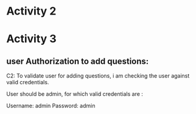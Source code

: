 # Activity 2

# Activity 3

## user Authorization to add questions:

C2: 
To validate user for adding questions, i am checking the user against valid credentials.

User should be admin, for which valid credentials are :

Username: admin
Password: admin


